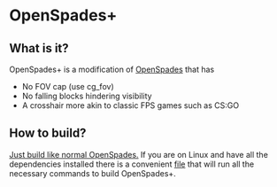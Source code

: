# OpenSpades+

## What is it?
OpenSpades+ is a modification of [OpenSpades](https://github.com/yvt/openspades) that has

* No FOV cap (use cg_fov)
* No falling blocks hindering visibility
* A crosshair more akin to classic FPS games such as CS:GO

## How to build?
[Just build like normal OpenSpades.](https://github.com/yvt/openspades/wiki/Building)
If you are on Linux and have all the dependencies installed there is a convenient [file](https://github.com/nonperforming/openspadesplus/blob/master/build.sh) that will run all the necessary commands to build OpenSpades+.

